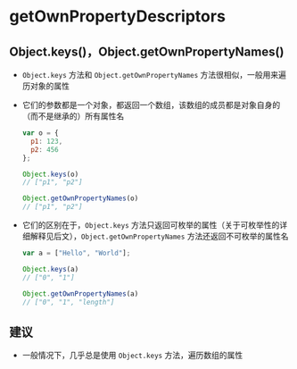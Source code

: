 # getOwnPropertyDescriptors

## Object.keys()，Object.getOwnPropertyNames()

- `Object.keys` 方法和 `Object.getOwnPropertyNames` 方法很相似，一般用来遍历对象的属性

- 它们的参数都是一个对象，都返回一个数组，该数组的成员都是对象自身的（而不是继承的）所有属性名

    ```js
    var o = {
      p1: 123,
      p2: 456
    };

    Object.keys(o)
    // ["p1", "p2"]

    Object.getOwnPropertyNames(o)
    // ["p1", "p2"]
    ```

- 它们的区别在于，`Object.keys` 方法只返回可枚举的属性（关于可枚举性的详细解释见后文），`Object.getOwnPropertyNames` 方法还返回不可枚举的属性名

    ```js
    var a = ["Hello", "World"];

    Object.keys(a)
    // ["0", "1"]

    Object.getOwnPropertyNames(a)
    // ["0", "1", "length"]
    ```

## 建议

- 一般情况下，几乎总是使用 `Object.keys` 方法，遍历数组的属性
